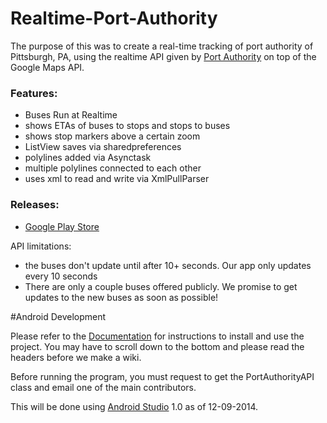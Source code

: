 Realtime-Port-Authority
=======================

The purpose of this was to create a real-time tracking of port authority
of Pittsburgh, PA, using the realtime API given by [Port Authority](http://realtime.portauthority.org/bustime/home.jsp) on top of
the Google Maps API.

### Features:
- Buses Run at Realtime
- shows ETAs of buses to stops and stops to buses
- shows stop markers above a certain zoom
- ListView saves via sharedpreferences
- polylines added via Asynctask
- multiple polylines connected to each other
- uses xml to read and write via XmlPullParser


### Releases:
- [Google Play Store](https://play.google.com/store/apps/details?id=rectangledbmi.com.pittsburghrealtimetracker)

API limitations:
- the buses don't update until after 10+ seconds. Our app only updates 
every 10 seconds
- There are only a couple buses offered publicly. We promise to get updates
to the new buses as soon as possible!

#Android Development

Please refer to the [Documentation](https://github.com/rectangle-dbmi/Realtime-Port-Authority/tree/master/Documentation) for instructions to install and use the project. You may have to scroll down to the bottom and please read the headers before we make a wiki.

Before running the program, you must request to get the PortAuthorityAPI class and email one of the main contributors.

This will be done using [Android Studio](https://developer.android.com/sdk/installing/studio.html) 1.0 as of 12-09-2014.


